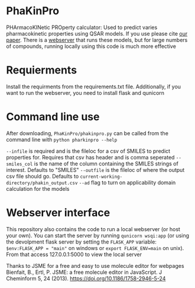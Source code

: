 # PhaKinPro

PHArmacoKINetic PROperty calculator: Used to predict varies pharmacokinetic properties using QSAR models. If you use please cite [our paper](https://pubs.acs.org/doi/10.1021/acs.jmedchem.3c02446). There is a [webserver](http://34.170.18.221/) that runs these models, but for large numbers of compounds, running locally using this code is much more effective

# Requierments
Install the requirments from the requirements.txt file. Additionally, if you want to run the webserver, you need to install flask and qunicorn

# Command line use
After downloading, `PhaKinPro/phakinpro.py` can be called from the command line with `python pharkinpro --help`

`--infile` is required and is the fileloc for a csv of SMILES to predict properties for. Requires that csv has header and is comma seperated
`--smiles_col` is the name of the column containing the SMILES strings of interest. Defaults to "SMILES"
`--outfile` is the fileloc of where the output csv file should go. Defaults to `current-working-directory/phakin_output.csv`
`--ad` flag to turn on applicability domain calculation for the models

# Webserver interface
This repository also contains the code to run a local webserver (or host your own). You can start the server by running `qunicorn wsqi:app` (or using the devolpment flask server by setting the `FLASK_APP` variable: `$env:FLASK_APP = "main"` on windows or `export FLASK_ENV=main` on unix). From that access 127.0.0.1:5000 to view the local server

Thanks to JSME for a free and easy to use molecule editor for webpages
Bienfait, B., Ertl, P. JSME: a free molecule editor in JavaScript. J Cheminform 5, 24 (2013). https://doi.org/10.1186/1758-2946-5-24
